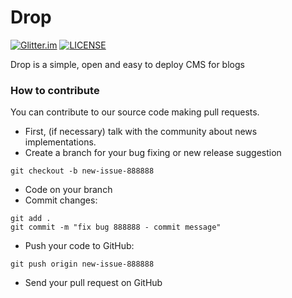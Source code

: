 # Drop
[![Glitter.im](http://img.shields.io/badge/gitter-join%20chat%20%E2%86%92-brightgreen.svg?style=flat)](https://gitter.im/orgs/droping/rooms)
[![LICENSE](https://img.shields.io/aur/license/yaourt.svg?maxAge=2592000?style=flat)](https://github.com/mrmorais/drop/blob/master/LICENSE)

Drop is a simple, open and easy to deploy CMS for blogs

### How to contribute
You can contribute to our source code making pull requests.

- First, (if necessary) talk with the community about news implementations.
- Create a branch for your bug fixing or new release suggestion
```
git checkout -b new-issue-888888
```
- Code on your branch
- Commit changes:
```
git add .
git commit -m "fix bug 888888 - commit message"
```
- Push your code to GitHub:
```
git push origin new-issue-888888
```
- Send your pull request on GitHub
